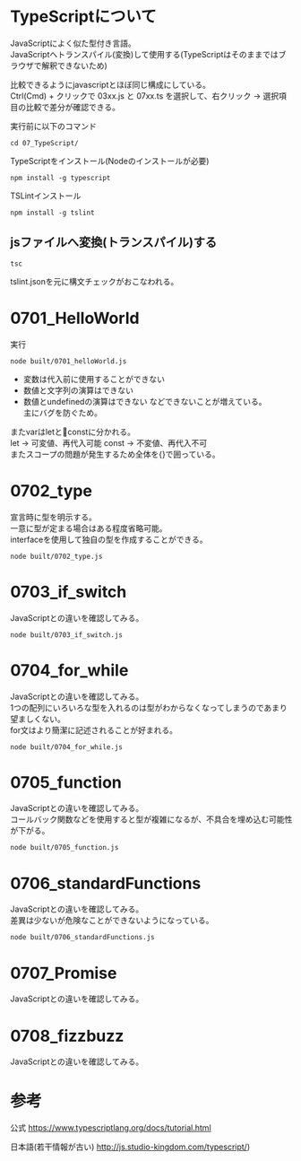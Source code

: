 
# TypeScriptについて

JavaScriptによく似た型付き言語。  
JavaScriptへトランスパイル(変換)して使用する(TypeScriptはそのままではブラウザで解釈できないため)  

比較できるようにjavascriptとほぼ同じ構成にしている。  
Ctrl(Cmd) + クリックで 03xx.js と 07xx.ts を選択して、右クリック → 選択項目の比較で差分が確認できる。  

実行前に以下のコマンド

```
cd 07_TypeScript/
```

TypeScriptをインストール(Nodeのインストールが必要)

```
npm install -g typescript
```

TSLintインストール

```
npm install -g tslint
```

## jsファイルへ変換(トランスパイル)する

```
tsc
```

tslint.jsonを元に構文チェックがおこなわれる。

# 0701_HelloWorld

実行

```
node built/0701_helloWorld.js
```

- 変数は代入前に使用することができない
- 数値と文字列の演算はできない
- 数値とundefinedの演算はできない
などできないことが増えている。  
主にバグを防ぐため。  

またvarはletとconstに分かれる。  
let → 可変値、再代入可能
const → 不変値、再代入不可  
またスコープの問題が発生するため全体を{}で囲っている。  

# 0702_type

宣言時に型を明示する。  
一意に型が定まる場合はある程度省略可能。  
interfaceを使用して独自の型を作成することができる。  

```
node built/0702_type.js
```

# 0703_if_switch

JavaScriptとの違いを確認してみる。

```
node built/0703_if_switch.js
```

# 0704_for_while

JavaScriptとの違いを確認してみる。  
1つの配列にいろいろな型を入れるのは型がわからなくなってしまうのであまり望ましくない。  
for文はより簡潔に記述されることが好まれる。  

```
node built/0704_for_while.js
```

# 0705_function

JavaScriptとの違いを確認してみる。  
コールバック関数などを使用すると型が複雑になるが、不具合を埋め込む可能性が下がる。  

```
node built/0705_function.js
```

# 0706_standardFunctions

JavaScriptとの違いを確認してみる。  
差異は少ないが危険なことができないようになっている。  

```
node built/0706_standardFunctions.js
```

# 0707_Promise
JavaScriptとの違いを確認してみる。  

# 0708_fizzbuzz
JavaScriptとの違いを確認してみる。  

# 参考

公式
https://www.typescriptlang.org/docs/tutorial.html

日本語(若干情報が古い)
http://js.studio-kingdom.com/typescript/)
